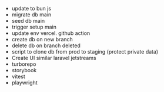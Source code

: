 - update to bun js
- migrate db main
- seed db main
- trigger setup main
- update env vercel. github action
- create db on new branch
- delete db on branch deleted
- script to clone db from prod to staging (protect private data)
- Create UI similar laravel jetstreams
- turborepo
- storybook
- vitest
- playwright
